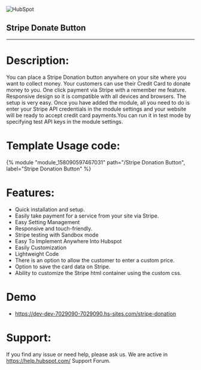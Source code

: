![HubSpot](https://cdn2.hubspot.net/hubfs/327485/HubSpot%20Wordmark%20-%20Full%20Color.png "HubSpot")
## Stripe Donate Button

---

# Description:
You can place a Stripe Donation button anywhere on your site where you want to collect money. Your customers can use their Credit Card to donate money to you.
   One click payment via Stripe with a remember me feature. Responsive design so it is compatible with all devices and browsers.
	The setup is very easy. Once you have added the module, all you need to do is enter your Stripe API credentials in the module settings and your website will be ready to accept credit card payments.You can run it in test mode by specifying test API keys in the module settings.

# Template Usage code:
{% module "module_158090597467031" path="/Stripe Donation Button", label="Stripe Donation Button" %}

# Features:
- Quick installation and setup.
- Easily take payment for a service from your site via Stripe.
- Easy Setting Management
- Responsive and touch-friendly.
- Stripe testing with Sandbox mode
- Easy To Implement Anywhere Into Hubspot
- Easily Customization
- Lightweight Code
- There is an option to allow the customer to enter a custom price.
- Option to save the card data on Stripe.
- Ability to customize the Stripe html container using the custom css.


# Demo 
- https://dev-dev-7029090-7029090.hs-sites.com/stripe-donation

# Support:
If you find any issue or need help, please ask us. We are active in https://help.hubspot.com/ Support Forum.
